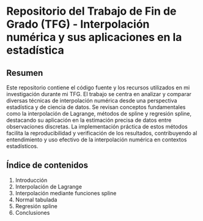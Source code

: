 # Repositorio del Trabajo de Fin de Grado (TFG) - Interpolación numérica y sus aplicaciones en la estadística

## Resumen

Este repositorio contiene el código fuente y los recursos utilizados en mi investigación durante mi TFG. El trabajo se centra en analizar y comparar diversas técnicas de interpolación numérica desde una perspectiva estadística y de ciencia de datos. Se revisan conceptos fundamentales como la interpolación de Lagrange, métodos de spline y regresión spline, destacando su aplicación en la estimación precisa de datos entre observaciones discretas. La implementación práctica de estos métodos facilita la reproducibilidad y verificación de los resultados, contribuyendo al entendimiento y uso efectivo de la interpolación numérica en contextos estadísticos.

## Índice de contenidos

1. Introducción
2. Interpolación de Lagrange
3. Interpolación mediante funciones spline 
4. Normal tabulada 
5. Regresión spline 
6. Conclusiones
